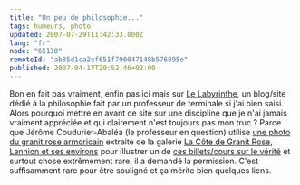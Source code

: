 ```yaml
---
title: "Un peu de philosophie..."
tags: humeurs, photo
updated: 2007-07-29T11:42:33.000Z
lang: "fr"
node: "65130"
remoteId: "ab85d1ca2ef651f790047148b576895e"
published: 2007-04-17T20:52:46+02:00
---
```

 
Bon en fait pas vraiment, enfin pas ici mais sur [Le Labyrinthe](http://lelabyrinthe.over-blog.net/), un blog/site dédié à la philosophie fait par un professeur de terminale si j'ai bien saisi. Alors pourquoi mettre en avant ce site sur une discipline que je n'ai jamais vraiment appréciée et qui clairement n'est toujours pas mon truc ? Parce que Jérôme Coudurier-Abaléa (le professeur en question) utilise [une photo du granit rose armoricain](http://photos.pwet.fr/villes-et-departements/cotes-d-armor-22/ploumanac-h/le-granit-rose-sculpte-par-le-temps-laisse-apparaitre-la-manche/) extraite de la galerie [La Côte de Granit Rose, Lannion et ses environs](http://photos.pwet.fr/galeries/la-cote-de-granit-rose-lannion-et-ses-environs/) pour illustrer un de [ces billets/cours sur le vérité](http://lelabyrinthe.over-blog.net/article-3940460.html) et surtout chose extrêmement rare, il a demandé la permission. C'est suffisamment rare pour être souligné et ça mérite bien quelques liens.

